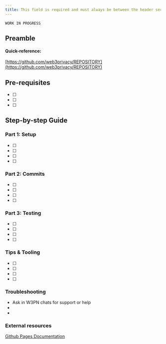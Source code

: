```yaml
---
title: This field is required and must always be between the header section between three lines
---
```


`WORK IN PROGRESS`

## Preamble


#### Quick-reference:
[https://github.com/web3privacy/REPOSITORY](https://github.com/web3privacy/REPOSITORY)

## Pre-requisites
- [ ] 
- [ ] 
- [ ] 


## Step-by-step Guide

### Part 1: Setup
- [ ] 
- [ ] 
- [ ] 
- [ ]  

### Part 2:  Commits
- [ ] 
- [ ] 
- [ ] 
- [ ] 

### Part 3: Testing
- [ ] 
- [ ] 
- [ ] 
- [ ] 

### Tips & Tooling
- [ ] 
- [ ] 
- [ ] 
- [ ] 

### Troubleshooting
- Ask in W3PN chats for support or help
- 
- 

### External resources

[Github Pages Documentation](https://docs.github.com/en/pages)
